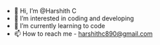 - 👋 Hi, I’m @Harshith C
- 👀 I’m interested in coding and developing
- 🌱 I’m currently learning to code
- 📫 How to reach me - harshithc890@gmail.com
